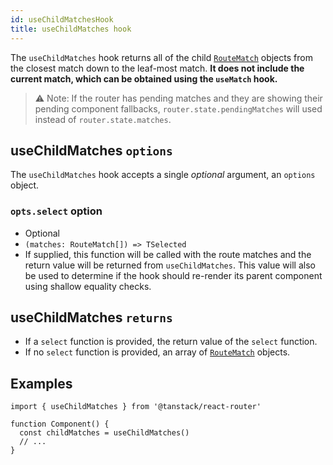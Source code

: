 ```yaml
---
id: useChildMatchesHook
title: useChildMatches hook
---
```


The `useChildMatches` hook returns all of the child [`RouteMatch`](./api/router/RouteMatchType) objects from the closest match down to the leaf-most match. **It does not include the current match, which can be obtained using the `useMatch` hook.**

> ⚠️ Note: If the router has pending matches and they are showing their pending component fallbacks, `router.state.pendingMatches` will used instead of `router.state.matches`.

## useChildMatches `options`

The `useChildMatches` hook accepts a single *optional* argument, an `options` object.

### `opts.select` option

- Optional
- `(matches: RouteMatch[]) => TSelected`
- If supplied, this function will be called with the route matches and the return value will be returned from `useChildMatches`. This value will also be used to determine if the hook should re-render its parent component using shallow equality checks.

## useChildMatches `returns`

- If a `select` function is provided, the return value of the `select` function.
- If no `select` function is provided, an array of [`RouteMatch`](./api/router/RouteMatchType) objects.

## Examples

```tsx
import { useChildMatches } from '@tanstack/react-router'

function Component() {
  const childMatches = useChildMatches()
  // ...
}
```